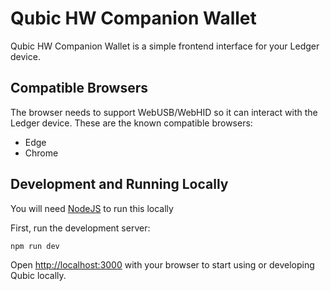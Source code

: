 # Qubic HW Companion Wallet

Qubic HW Companion Wallet is a simple frontend interface for your Ledger device.

## Compatible Browsers

The browser needs to support WebUSB/WebHID so it can interact with the Ledger device. These are the known compatible browsers:

-   Edge
-   Chrome

## Development and Running Locally

You will need [NodeJS](https://nodejs.org/en) to run this locally

First, run the development server:

```bash
npm run dev
```

Open [http://localhost:3000](http://localhost:3000) with your browser to start using or developing Qubic locally.
